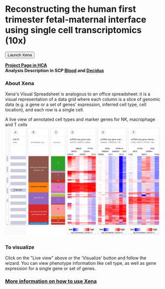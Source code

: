 # Reconstructing the human first trimester fetal-maternal interface using single cell transcriptomics (10x)

<button class="cohortButton">Launch Xena</button>

**[Project Page in HCA](https://data.humancellatlas.org/explore/projects//f83165c5-e2ea-4d15-a5cf-33f3550bffde)**<br>
**Analysis Description in SCP [Blood](https://singlecell.broadinstitute.org/single_cell/study/SCP773/2020-mar-fetalmaternal-adult-blood-10x) and [Decidua](https://singlecell.broadinstitute.org/single_cell/study/SCP788/2020-mar-fetalmaternal-adult-decidua-10x)**

### About Xena
Xena's Visual Spreadsheet is analogous to an office spreadsheet: it is a visual representation of a data grid where each column is a slice of genomic data (e.g. a gene or a set of genes' expression, inferred cell type, cell location), and each row is a single cell.

A live view of annotated cell types and marker genes for NK, macrophage and T cells 
<a href='/?columns=%5B%7B%22width%22%3A130%2C%22columnLabel%22%3A%22%22%2C%22fieldLabel%22%3A%22annotated_cell_identity.ontology_label%22%2C%22host%22%3A%22https%3A%2F%2Fsinglecellnew.xenahubs.net%22%2C%22name%22%3A%22HCA%2FFetal_Maternal_Interface%2F10x%2Fmeta.tsv%22%2C%22fields%22%3A%22annotated_cell_identity.ontology_label%22%7D%2C%7B%22width%22%3A103%2C%22columnLabel%22%3A%22%22%2C%22fieldLabel%22%3A%22main_category%22%2C%22host%22%3A%22https%3A%2F%2Fsinglecellnew.xenahubs.net%22%2C%22name%22%3A%22HCA%2FFetal_Maternal_Interface%2F10x%2Fcategory.tsv%22%2C%22fields%22%3A%22main_category%22%7D%2C%7B%22width%22%3A190%2C%22columnLabel%22%3A%22scRNA-seq%20gene%20expression%20-%20Adult%20blood%20and%20decidua%2010x%22%2C%22fieldLabel%22%3A%22NKG7%2C%20PRF1%2C%20GZMB%2C%20GNLY%2C%20GZMA%2C%20CST7%2C%20KLRF1%22%2C%22host%22%3A%22https%3A%2F%2Fsinglecellnew.xenahubs.net%22%2C%22name%22%3A%22HCA%2FFetal_Maternal_Interface%2F10x%2FexprMatrix.tsv%22%2C%22fields%22%3A%22NKG7%20PRF1%20GZMB%20GNLY%20GZMA%20CST7%20KLRF1%22%7D%2C%7B%22width%22%3A207%2C%22columnLabel%22%3A%22scRNA-seq%20gene%20expression%20-%20Adult%20blood%20and%20decidua%2010x%22%2C%22fieldLabel%22%3A%22FTL%2C%20CTSS%2C%20TYROBP%2C%20FTH1%2C%20S100A9%2C%20LYZ%2C%20AIF1%22%2C%22host%22%3A%22https%3A%2F%2Fsinglecellnew.xenahubs.net%22%2C%22name%22%3A%22HCA%2FFetal_Maternal_Interface%2F10x%2FexprMatrix.tsv%22%2C%22fields%22%3A%22FTL%20CTSS%20TYROBP%20FTH1%20S100A9%20LYZ%20AIF1%22%7D%2C%7B%22width%22%3A180%2C%22columnLabel%22%3A%22scRNA-seq%20gene%20expression%20-%20Adult%20blood%20and%20decidua%2010x%22%2C%22fieldLabel%22%3A%22TRAC%2C%20CXCR4%2C%20CD69%2C%20CD52%2C%20LTB%2C%20CD3D%2C%20BTG1%22%2C%22host%22%3A%22https%3A%2F%2Fsinglecellnew.xenahubs.net%22%2C%22name%22%3A%22HCA%2FFetal_Maternal_Interface%2F10x%2FexprMatrix.tsv%22%2C%22fields%22%3A%22TRAC%20CXCR4%20CD69%20CD52%20LTB%20CD3D%20BTG1%22%7D%5D&heatmap=%7B%22showWelcome%22%3Afalse%2C%22mode%22%3A%22heatmap%22%7D'><img src="https://github.com/ucscXena/cohortMetaData/raw/master/cohort_HCA%20Reprogram-Embryo-Dendritic/HCA%20Reprogram-Embryo-Dendritic.png" width="800px"></a>

### To visualize
Click on the "Live view" above or the 'Visualize' button and follow the wizard. You can view phenotype information like cell type, as well as gene expression for a single gene or set of genes.

### [More information on how to use Xena](https://singlecell.xenabrowser.net/datapages/?markdown=https://raw.githubusercontent.com/ucscXena/cohortMetaData/master/hub_singlecellnew.xenahubs.net/example1/info.mdown)
<br>


